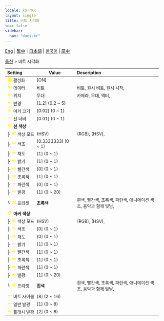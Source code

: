 ```yaml
---
locale: ko-rKR
layout: single
title: 비트 시각화
toc: false
sidebar:
  nav: "docs-kr"
---
```

[Eng](/dancexr/menu/2025.4/stage/beats_visualizer) | [繁中](/tw/dancexr/menu/2025.4/stage/beats_visualizer) | [日本語](/jp/dancexr/menu/2025.4/stage/beats_visualizer) | [한국어](/kr/dancexr/menu/2025.4/stage/beats_visualizer) | [简中](/zh/dancexr/menu/2025.4/stage/beats_visualizer)

[옵션](../menu#옵션) > 비트 시각화



| Setting | Value | Description |
| :--- | --- | :--- |
|<nobr><img src="/images/icon/ic_check_on.png" alt="check on icon"/> 활성화</nobr>| [ON] | 
|<nobr><img src="/images/icon/ic_toggle_on.png" alt="toggle on icon"/> 데이터</nobr>| 비트 | 비트, 원시 비트, 원시 시작, 
|<nobr><img src="/images/icon/ic_toggle_on.png" alt="toggle on icon"/> 위치</nobr>| 무대 | 카메라, 무대, 액터, 
|<nobr><img src="/images/icon/ic_slider.png" alt="slider icon"/> 반경</nobr>| [1.2] (0.2 ~ 5) | 
|<nobr><img src="/images/icon/ic_slider.png" alt="slider icon"/> 마커 크기</nobr>| [0.02] (0 ~ 1) | 
|<nobr><img src="/images/icon/ic_slider.png" alt="slider icon"/> 선 너비</nobr>| [0.01] (0 ~ 1) | 
|<nobr><img src="/images/icon/ic_tune.png" alt="tune icon"/> <b>선 색상</b></nobr>| | 
|<nobr>├&nbsp;<img src="/images/icon/ic_toggle_on.png" alt="toggle on icon"/> 색상 모드</nobr>| (HSV) | (RGB), (HSV), 
|<nobr>├&nbsp;<img src="/images/icon/ic_slider.png" alt="slider icon"/> 색조</nobr>| [0.3333333] (0 ~ 1) | 
|<nobr>├&nbsp;<img src="/images/icon/ic_slider.png" alt="slider icon"/> 채도</nobr>| [1] (0 ~ 1) | 
|<nobr>├&nbsp;<img src="/images/icon/ic_slider.png" alt="slider icon"/> 밝기</nobr>| [1] (0 ~ 1) | 
|<nobr>├&nbsp;<img src="/images/icon/ic_slider.png" alt="slider icon"/> 빨간색</nobr>| [0] (0 ~ 1) | 
|<nobr>├&nbsp;<img src="/images/icon/ic_slider.png" alt="slider icon"/> 초록색</nobr>| [1] (0 ~ 1) | 
|<nobr>├&nbsp;<img src="/images/icon/ic_slider.png" alt="slider icon"/> 파란색</nobr>| [0] (0 ~ 1) | 
|<nobr>├&nbsp;<img src="/images/icon/ic_slider.png" alt="slider icon"/> 발광</nobr>| [1] (0 ~ 20) | 
|<nobr>└&nbsp;<img src="/images/icon/ic_list.png" alt="list icon"/> 프리셋</nobr>| **초록색** | 흰색, 빨간색, 초록색, 파란색, 애니메이션 색조, 음악과 함께 빛남,  |
|<nobr><img src="/images/icon/ic_tune.png" alt="tune icon"/> <b>마커 색상</b></nobr>| | 
|<nobr>├&nbsp;<img src="/images/icon/ic_toggle_on.png" alt="toggle on icon"/> 색상 모드</nobr>| (HSV) | (RGB), (HSV), 
|<nobr>├&nbsp;<img src="/images/icon/ic_slider.png" alt="slider icon"/> 색조</nobr>| [0] (0 ~ 1) | 
|<nobr>├&nbsp;<img src="/images/icon/ic_slider.png" alt="slider icon"/> 채도</nobr>| [0] (0 ~ 1) | 
|<nobr>├&nbsp;<img src="/images/icon/ic_slider.png" alt="slider icon"/> 밝기</nobr>| [1] (0 ~ 1) | 
|<nobr>├&nbsp;<img src="/images/icon/ic_slider.png" alt="slider icon"/> 빨간색</nobr>| [1] (0 ~ 1) | 
|<nobr>├&nbsp;<img src="/images/icon/ic_slider.png" alt="slider icon"/> 초록색</nobr>| [1] (0 ~ 1) | 
|<nobr>├&nbsp;<img src="/images/icon/ic_slider.png" alt="slider icon"/> 파란색</nobr>| [1] (0 ~ 1) | 
|<nobr>├&nbsp;<img src="/images/icon/ic_slider.png" alt="slider icon"/> 발광</nobr>| [1] (0 ~ 20) | 
|<nobr>└&nbsp;<img src="/images/icon/ic_list.png" alt="list icon"/> 프리셋</nobr>| **흰색** | 흰색, 빨간색, 초록색, 파란색, 애니메이션 색조, 음악과 함께 빛남,  |
|<nobr><img src="/images/icon/ic_slider.png" alt="slider icon"/> 비트 사이클</nobr>| [8] (2 ~ 16) | 
|<nobr><img src="/images/icon/ic_slider.png" alt="slider icon"/> 일반 발광</nobr>| [1] (0 ~ 8) | 
|<nobr><img src="/images/icon/ic_slider.png" alt="slider icon"/> 플래시 발광</nobr>| [2] (0 ~ 8) | 
